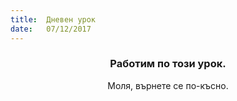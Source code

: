 ```yaml
---
title:  Дневен урок
date:   07/12/2017
---
```


### <center>Работим по този урок.</center>
<center>Моля, върнете се по-късно.</center>